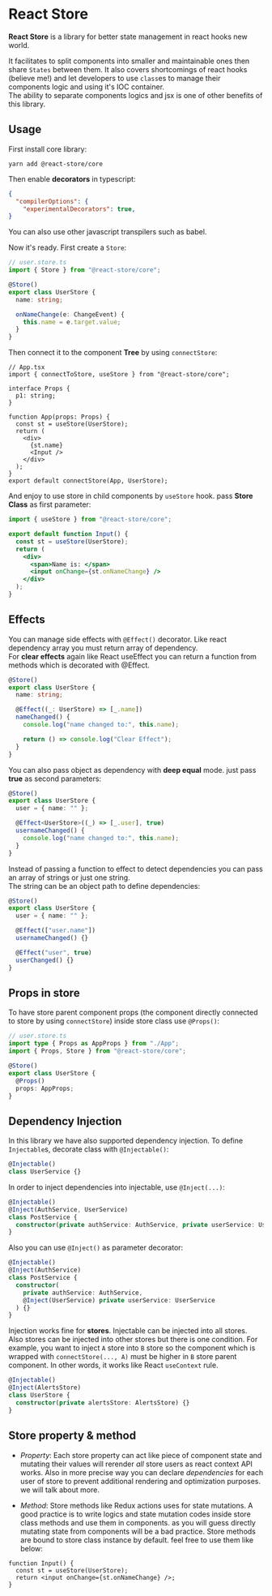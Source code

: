 # React Store

**React Store** is a library for better state management in react hooks new world.

It facilitates to split components into smaller and maintainable ones then share `States` between them.
It also covers shortcomings of react hooks (believe me!) and let developers to use `class`es to manage their components logic and using it's IOC container.
<br>The ability to separate components logics and jsx is one of other benefits of this library.

## Usage

First install core library:

`yarn add @react-store/core`

Then enable **decorators** in typescript:

```json
{
  "compilerOptions": {
    "experimentalDecorators": true,
}
```

You can also use other javascript transpilers such as babel.

Now it's ready. First create a `Store`:

```ts
// user.store.ts
import { Store } from "@react-store/core";

@Store()
export class UserStore {
  name: string;

  onNameChange(e: ChangeEvent) {
    this.name = e.target.value;
  }
}
```

Then connect it to the component **Tree** by using `connectStore`:

```tsx
// App.tsx
import { connectToStore, useStore } from "@react-store/core";

interface Props {
  p1: string;
}

function App(props: Props) {
  const st = useStore(UserStore);
  return (
    <div>
      {st.name}
      <Input />
    </div>
  );
}
export default connectStore(App, UserStore);
```

And enjoy to use store in child components by `useStore` hook. pass **Store Class** as first parameter:

```jsx
import { useStore } from "@react-store/core";

export default function Input() {
  const st = useStore(UserStore);
  return (
    <div>
      <span>Name is: </span>
      <input onChange={st.onNameChange} />
    </div>
  );
}
```

## Effects

You can manage side effects with `@Effect()` decorator. Like react dependency array you must return array of dependency.
<br>For **clear effects** again like React useEffect you can return a function from methods which is decorated with @Effect.

```ts
@Store()
export class UserStore {
  name: string;

  @Effect((_: UserStore) => [_.name])
  nameChanged() {
    console.log("name changed to:", this.name);

    return () => console.log("Clear Effect");
  }
}
```

You can also pass object as dependency with **deep equal** mode. just pass **true** as second parameters:

```ts
@Store()
export class UserStore {
  user = { name: "" };

  @Effect<UserStore>((_) => [_.user], true)
  usernameChanged() {
    console.log("name changed to:", this.name);
  }
}
```

Instead of passing a function to effect to detect dependencies you can pass an array of strings or just one string.<br>
The string can be an object path to define dependencies:

```ts
@Store()
export class UserStore {
  user = { name: "" };

  @Effect(["user.name"])
  usernameChanged() {}

  @Effect("user", true)
  userChanged() {}
}
```

## Props in store

To have store parent component props (the component directly connected to store by using `connectStore`) inside store class use `@Props()`:

```ts
// user.store.ts
import type { Props as AppProps } from "./App";
import { Props, Store } from "@react-store/core";

@Store()
export class UserStore {
  @Props()
  props: AppProps;
}
```

## Dependency Injection

In this library we have also supported dependency injection. To define `Injectable`s, decorate class with `@Injectable()`:

```ts
@Injectable()
class UserService {}
```

In order to inject dependencies into injectable, use `@Inject(...)`:

```ts
@Injectable()
@Inject(AuthService, UserService)
class PostService {
  constructor(private authService: AuthService, private userService: UserService) {}
}
```

Also you can use `@Inject()` as parameter decorator:

```ts
@Injectable()
@Inject(AuthService)
class PostService {
  constructor(
    private authService: AuthService,
    @Inject(UserService) private userService: UserService
  ) {}
}
```

Injection works fine for **stores**. Injectable can be injected into all stores. Also stores can be injected into other stores but there is one condition. For example, you want to inject `A` store into `B` store so the component which is wrapped with `connectStore(..., A)` must be higher in `B` store parent component. In other words, it works like React `useContext` rule.

```ts
@Injectable()
@Inject(AlertsStore)
class UserStore {
  constructor(private alertsStore: AlertsStore) {}
}
```

## Store property & method

- _Property_: Each store property can act like piece of component state and mutating their values will rerender _all_ store users as react context API works. Also in more precise way you can declare _dependencies_ for each user of store to prevent additional rendering and optimization purposes. we will talk about more.

- _Method_: Store methods like Redux actions uses for state mutations. A good practice is to write logics and state mutation codes inside store class methods and use them in components. as you will guess directly mutating state from components will be a bad practice.
  Store methods are bound to store class instance by default. feel free to use them like below:

```tsx
function Input() {
  const st = useStore(UserStore);
  return <input onChange={st.onNameChange} />;
}
```
